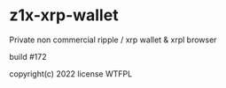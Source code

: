 # z1x-xrp-wallet
Private non commercial ripple / xrp wallet & xrpl browser 


build #172 

copyright(c) 2022 
license WTFPL
